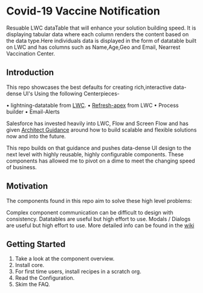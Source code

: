 # Covid-19 Vaccine Notification

Resuable LWC dataTable that will enhance your solution building speed.
It is displaying tabular data where each column renders the content based on the data type.Here individuals data is displayed in the form of datatable built on LWC and has columns such as Name,Age,Geo and Email, Nearrest Vaccination Center.

## Introduction
This repo showcases the best defaults for creating rich,interactive data-dense UI's Using the following Centerpieces-

•	lightning-datatable from [LWC](https://developer.salesforce.com/docs/component-library/bundle/lightning-datatable/documentation).
•	[Refresh-apex](https://developer.salesforce.com/docs/component-library/documentation/en/lwc/lwc.apex_result_caching) from LWC
•	Process builder
•	Email-Alerts

Salesforce has invested heavily into LWC, Flow and Screen Flow and has given [Architect Guidance](https://architect.salesforce.com/design/decision-guides/build-forms/) around how to build scalable and flexible solutions now and into the future.

This repo builds on that guidance and pushes data-dense UI design to the next level with highly reusable, highly configurable components. These components has allowed me to pivot on a dime to meet the changing speed of business.

## Motivation

The components found in this repo aim to solve these high level problems:

Complex component communication can be difficult to design with consistency.
Datatables are useful but high effort to use.
Modals / Dialogs are useful but high effort to use.
More detailed info can be found in the [wiki](https://github.com/manpreet-sfdc/Covid19VaccineNotification/wiki)

## Getting Started

1.	Take a look at the component overview.
2.	Install core.
3.	For first time users, install recipes in a scratch org.
4.	Read the Configuration.
5.	Skim the FAQ.

